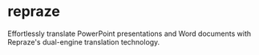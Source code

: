 # repraze
Effortlessly translate PowerPoint presentations and Word documents with Repraze's dual-engine translation technology.
